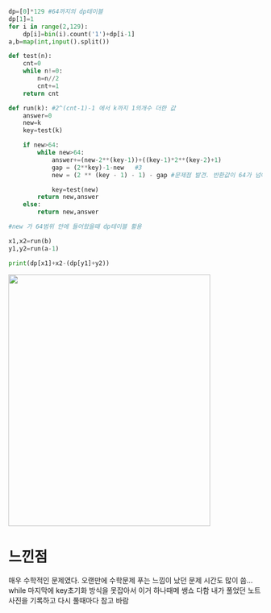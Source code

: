 ```py
dp=[0]*129 #64까지의 dp테이블
dp[1]=1
for i in range(2,129):
    dp[i]=bin(i).count('1')+dp[i-1]
a,b=map(int,input().split())

def test(n):
    cnt=0
    while n!=0:
        n=n//2
        cnt+=1
    return cnt

def run(k): #2^(cnt-1)-1 에서 k까지 1의개수 더한 값
    answer=0
    new=k
    key=test(k)

    if new>64:
        while new>64:
            answer+=(new-2**(key-1))+((key-1)*2**(key-2)+1)
            gap = (2**key)-1-new   #3
            new = (2 ** (key - 1) - 1) - gap #문제점 발견. 반환값이 64가 넘어감

            key=test(new)
        return new,answer
    else:
        return new,answer

#new 가 64범위 안에 들어왔을때 dp테이블 활용

x1,x2=run(b)
y1,y2=run(a-1)

print(dp[x1]+x2-(dp[y1]+y2))
```
<img src='https://github.com/SeungMin2001/TIL_PS/blob/main/Algorithm_Study/IMG_0092.jpeg' width="400" height="500">


<h1>느낀점</h1>
매우 수학적인 문제였다. 오랜만에 수학문제 푸는 느낌이 났던 문제
시간도 많이 씀... while 마지막에 key초기화 방식을 못잡아서 이거 하나때메 쌩쇼 다함
내가 풀었던 노트사진을 기록하고 다시 풀때마다 참고 바람

